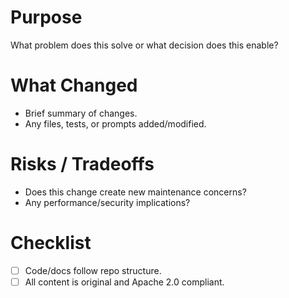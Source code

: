 # Purpose

What problem does this solve or what decision does this enable?

# What Changed

- Brief summary of changes.
- Any files, tests, or prompts added/modified.

# Risks / Tradeoffs

- Does this change create new maintenance concerns?
- Any performance/security implications?

# Checklist

- [ ] Code/docs follow repo structure.
- [ ] All content is original and Apache 2.0 compliant.
